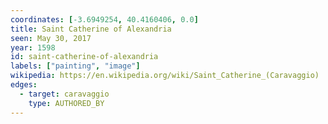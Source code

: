 ```yaml
---
coordinates: [-3.6949254, 40.4160406, 0.0]
title: Saint Catherine of Alexandria
seen: May 30, 2017
year: 1598
id: saint-catherine-of-alexandria
labels: ["painting", "image"]
wikipedia: https://en.wikipedia.org/wiki/Saint_Catherine_(Caravaggio)
edges:
  - target: caravaggio
    type: AUTHORED_BY
---
```

